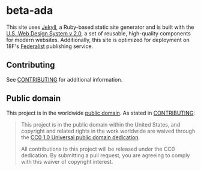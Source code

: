 # beta-ada

This site uses [Jekyll](https://jekyllrb.com), a Ruby-based static site generator and is built with the [U.S. Web Design System v 2.0](https://v2.designsystem.digital.gov), a set of reusable, high-quality components for modern websites. Additionally, this site is optimized for deployment on 18F's [Federalist](https://federalist.18f.gov) publishing service.

## Contributing

See [CONTRIBUTING](CONTRIBUTING.md) for additional information.

## Public domain

This project is in the worldwide [public domain](LICENSE.md). As stated in [CONTRIBUTING](CONTRIBUTING.md):

> This project is in the public domain within the United States, and copyright
> and related rights in the work worldwide are waived through the [CC0 1.0
> Universal public domain dedication](https://creativecommons.org/publicdomain/zero/1.0/).
>
> All contributions to this project will be released under the CC0 dedication.
> By submitting a pull request, you are agreeing to comply with this waiver of
> copyright interest.
